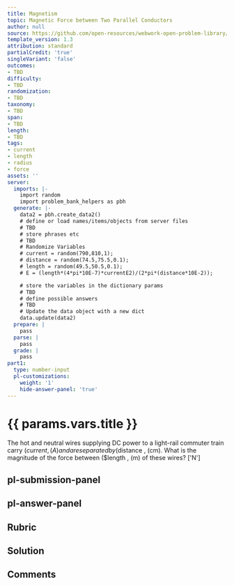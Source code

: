```yaml
---
title: Magnetism
topic: Magnetic Force between Two Parallel Conductors
author: null
source: https://github.com/open-resources/webwork-open-problem-library/tree/master/Contrib/BrockPhysics/College_Physics_Urone/22.Magnetism/22-10.Magnetic_Force_between_Two_Parallel_Conductors/NU_U17_22_10_001.pg
template_version: 1.3
attribution: standard
partialCredit: 'true'
singleVariant: 'false'
outcomes:
- TBD
difficulty:
- TBD
randomization:
- TBD
taxonomy:
- TBD
span:
- TBD
length:
- TBD
tags:
- current
- length
- radius
- force
assets: ''
server:
  imports: |-
    import random
    import problem_bank_helpers as pbh
  generate: |-
    data2 = pbh.create_data2()
    # define or load names/items/objects from server files
    # TBD
    # store phrases etc
    # TBD
    # Randomize Variables
    # current = random(790,810,1);
    # distance = random(74.5,75.5,0.1);
    # length = random(49.5,50.5,0.1);
    # E = (length*(4*pi*10E-7)*currentE2)/(2*pi*(distance*10E-2));

    # store the variables in the dictionary params
    # TBD
    # define possible answers
    # TBD
    # Update the data object with a new dict
    data.update(data2)
  prepare: |
    pass
  parse: |
    pass
  grade: |
    pass
part1:
  type: number-input
  pl-customizations:
    weight: '1'
    hide-answer-panel: 'true'
---
```


# {{ params.vars.title }} 


The hot and neutral wires supplying DC power to a light-rail commuter train carry ($current , (A) and are separated by ($distance , (cm). What is the magnitude of the force between ($length , (m) of these wires?
['N']

## pl-submission-panel 


## pl-answer-panel 


## Rubric 


## Solution 


## Comments 


